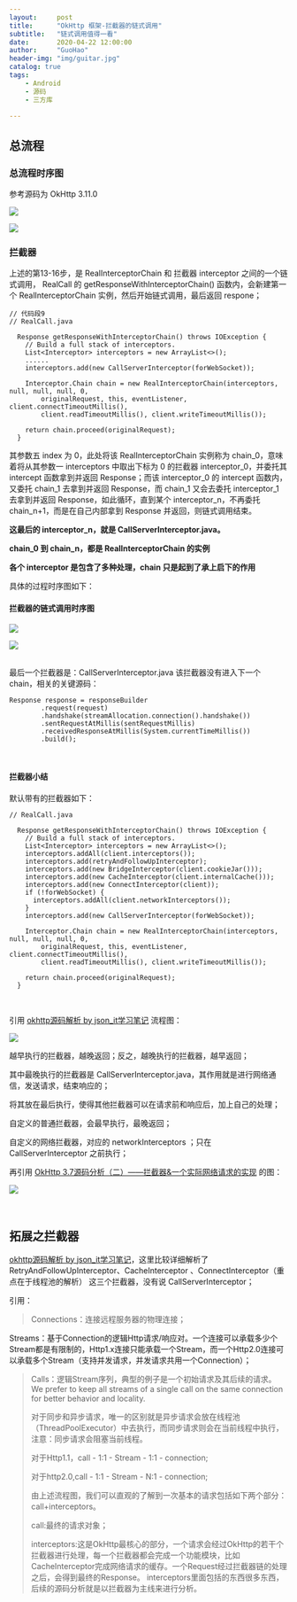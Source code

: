 ```yaml
---
layout:     post  
title:      "OkHttp 框架-拦截器的链式调用"  
subtitle:   "链式调用值得一看"  
date:       2020-04-22 12:00:00  
author:     "GuoHao"  
header-img: "img/guitar.jpg"  
catalog: true  
tags:  
    - Android  
    - 源码  
    - 三方库 

---
```


## 总流程

### 总流程时序图

参考源码为 OkHttp 3.11.0

![](/img/okhttp整体流程图1.png)

![](/img/okhttp整体流程图2.png)

### 拦截器

上述的第13-16步，是 RealInterceptorChain 和 拦截器 interceptor 之间的一个链式调用，
RealCall 的 getResponseWithInterceptorChain() 函数内，会新建第一个 RealInterceptorChain 实例，然后开始链式调用，最后返回 respone；

```
// 代码段9
// RealCall.java

  Response getResponseWithInterceptorChain() throws IOException {
    // Build a full stack of interceptors.
    List<Interceptor> interceptors = new ArrayList<>();
    ......
    interceptors.add(new CallServerInterceptor(forWebSocket));

    Interceptor.Chain chain = new RealInterceptorChain(interceptors, null, null, null, 0,
        originalRequest, this, eventListener, client.connectTimeoutMillis(),
        client.readTimeoutMillis(), client.writeTimeoutMillis());

    return chain.proceed(originalRequest);
  }
```

其参数五 index 为 0，此处将该 RealInterceptorChain 实例称为 chain_0，意味着将从其参数一 interceptors 中取出下标为 0 的拦截器 interceptor_0，并委托其 intercept 函数拿到并返回 Response；而该 interceptor_0 的 intercept 函数内，又委托 chain_1 去拿到并返回 Response，而 chain_1 又会去委托 interceptor_1 去拿到并返回 Response，如此循环，直到某个 interceptor_n，不再委托 chain_n+1，而是在自己内部拿到 Response 并返回，则链式调用结束。

**这最后的 interceptor_n，就是 CallServerInterceptor.java。**

**chain_0 到 chain_n，都是 RealInterceptorChain 的实例**

**各个 interceptor 是包含了多种处理，chain 只是起到了承上启下的作用**

具体的过程时序图如下：

#### 拦截器的链式调用时序图

![](/img/okhtt链式调用1.png)

![](/img/okhtt链式调用2.png)

<br>
最后一个拦截器是：CallServerInterceptor.java
该拦截器没有进入下一个 chain，相关的关键源码：

```
Response response = responseBuilder
        .request(request)
        .handshake(streamAllocation.connection().handshake())
        .sentRequestAtMillis(sentRequestMillis)
        .receivedResponseAtMillis(System.currentTimeMillis())
        .build();
```

<br>

#### 拦截器小结

默认带有的拦截器如下：

```
// RealCall.java

  Response getResponseWithInterceptorChain() throws IOException {
    // Build a full stack of interceptors.
    List<Interceptor> interceptors = new ArrayList<>();
    interceptors.addAll(client.interceptors());
    interceptors.add(retryAndFollowUpInterceptor);
    interceptors.add(new BridgeInterceptor(client.cookieJar()));
    interceptors.add(new CacheInterceptor(client.internalCache()));
    interceptors.add(new ConnectInterceptor(client));
    if (!forWebSocket) {
      interceptors.addAll(client.networkInterceptors());
    }
    interceptors.add(new CallServerInterceptor(forWebSocket));

    Interceptor.Chain chain = new RealInterceptorChain(interceptors, null, null, null, 0,
        originalRequest, this, eventListener, client.connectTimeoutMillis(),
        client.readTimeoutMillis(), client.writeTimeoutMillis());

    return chain.proceed(originalRequest);
  }
```

<br>

引用 [okhttp源码解析 by json_it学习笔记](https://blog.csdn.net/json_it/article/details/78404010) 流程图：

![](https://img-blog.csdn.net/20171101104904486?watermark/2/text/aHR0cDovL2Jsb2cuY3Nkbi5uZXQvanNvbl9pdA==/font/5a6L5L2T/fontsize/400/fill/I0JBQkFCMA==/dissolve/70/gravity/Center)

越早执行的拦截器，越晚返回；反之，越晚执行的拦截器，越早返回；

其中最晚执行的拦截器是 CallServerInterceptor.java，其作用就是进行网络通信，发送请求，结束响应的；

将其放在最后执行，使得其他拦截器可以在请求前和响应后，加上自己的处理；

自定义的普通拦截器，会最早执行，最晚返回；

自定义的网络拦截器，对应的 networkInterceptors ；只在 CallServerInterceptor 之前执行；

再引用 [OkHttp 3.7源码分析（二）——拦截器&一个实际网络请求的实现](https://yq.aliyun.com/articles/78104?spm=a2c4e.11153940.0.0.38455d13pDmpUz) 的图：

![](http://ata2-img.cn-hangzhou.img-pub.aliyun-inc.com/e67029972070a7dd84206023b179dbd1.png)

<br>

## 拓展之拦截器

[okhttp源码解析 by json_it学习笔记](https://blog.csdn.net/json_it/article/details/78404010)，这里比较详细解析了 RetryAndFollowUpInterceptor、CacheInterceptor 、ConnectInterceptor（重点在于线程池的解析） 这三个拦截器，没有说 CallServerInterceptor；

引用：

> Connections：连接远程服务器的物理连接；
> 
Streams：基于Connection的逻辑Http请求/响应对。一个连接可以承载多少个Stream都是有限制的，Http1.x连接只能承载一个Stream，而一个Http2.0连接可以承载多个Stream（支持并发请求，并发请求共用一个Connection）；

> Calls：逻辑Stream序列，典型的例子是一个初始请求及其后续的请求。We prefer to keep all streams of a single call on the same  connection for better behavior and locality.
> 
> 对于同步和异步请求，唯一的区别就是异步请求会放在线程池（ThreadPoolExecutor）中去执行，而同步请求则会在当前线程中执行，注意：同步请求会阻塞当前线程。
> 
> 对于Http1.1，call - 1:1 - Stream - 1:1 - connection;
> 
> 对于http2.0,call - 1:1 - Stream - N:1 - connection;
> 
> 由上述流程图，我们可以直观的了解到一次基本的请求包括如下两个部分：call+interceptors。
> 
> call:最终的请求对象；
> 
> interceptors:这是OkHttp最核心的部分，一个请求会经过OkHttp的若干个拦截器进行处理，每一个拦截器都会完成一个功能模块，比如CacheInterceptor完成网络请求的缓存。一个Request经过拦截器链的处理之后，会得到最终的Response。
> interceptors里面包括的东西很多东西，后续的源码分析就是以拦截器为主线来进行分析。
